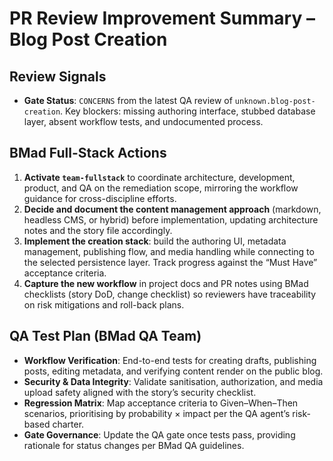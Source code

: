 # PR Review Improvement Summary – Blog Post Creation

## Review Signals

- **Gate Status**: `CONCERNS` from the latest QA review of
  `unknown.blog-post-creation`. Key blockers: missing authoring interface,
  stubbed database layer, absent workflow tests, and undocumented process.

## BMad Full-Stack Actions

1. **Activate `team-fullstack`** to coordinate architecture, development,
   product, and QA on the remediation scope, mirroring the workflow guidance for
   cross-discipline efforts.
2. **Decide and document the content management approach** (markdown, headless
   CMS, or hybrid) before implementation, updating architecture notes and the
   story file accordingly.
3. **Implement the creation stack**: build the authoring UI, metadata
   management, publishing flow, and media handling while connecting to the
   selected persistence layer. Track progress against the “Must Have” acceptance
   criteria.
4. **Capture the new workflow** in project docs and PR notes using BMad
   checklists (story DoD, change checklist) so reviewers have traceability on
   risk mitigations and roll-back plans.

## QA Test Plan (BMad QA Team)

- **Workflow Verification**: End-to-end tests for creating drafts, publishing
  posts, editing metadata, and verifying content render on the public blog.
- **Security & Data Integrity**: Validate sanitisation, authorization, and media
  upload safety aligned with the story’s security checklist.
- **Regression Matrix**: Map acceptance criteria to Given–When–Then scenarios,
  prioritising by probability × impact per the QA agent’s risk-based charter.
- **Gate Governance**: Update the QA gate once tests pass, providing rationale
  for status changes per BMad QA guidelines.
